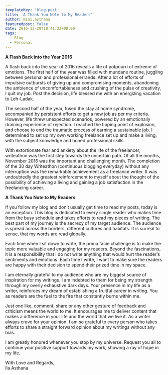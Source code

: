 ```yaml
---
templateKey: 'blog-post'
title: 'A Thank You Note to My Readers'
author: mini.asthana
featuredpost: false
date: 2016-12-29T10:41:22+00:00
tags:
  - Blog
  - Personal
---
```

**A Flash Back into the Year 2016**

A flash back into the year of 2016 reveals a life of potpourri of extreme of emotions. The first half of the year was filled with mundane routine, juggling between personal and professional errands. After a lot of efforts of impulsive outbursts of giving up and compromising moments, abandoning the ambience of uncomfortableness and crushing of the pulse of creativity, I quit my job. Post the decision, life blessed me with an energizing vacation to Leh-Ladak.

The second half of the year, fused the stay at home syndrome, accompanied by persistent efforts to get a new job as per my criteria. However, life threw unexpected scenarios, powered by an emotionally draining experience of rejection. I reached the tipping point of explosion, and choose to end the traumatic process of earning a sustainable job. I determined to set up my own working freelance set up and make a living, with the subject knowledge and honed professional skills.

With extortionate fear and anxiety about the life of the freelancer, writeathon was the first step towards the uncertain path. Of all the months, November 2016 was the important and challenging month. The completion of the 30 day Writeathon (continuous blogging everyday) without any interruption was the remarkable achievement as a freelance writer. It was undoubtedly the greatest reinforcement to myself about the thought of the possibility of achieving a living and gaining a job satisfaction in the freelancing career.

**A Thank You Note to My Readers**

If you follow my blog and don’t usually get time to read my posts, today is an exception. This blog is dedicated to every single reader who makes time from the busy schedule and takes efforts to read my pieces of writing. The best part of my journey is the secrecy of my target audience. The audience is spread across the borders, different cultures and habitats. It is surreal to sense, that my words are read globally.

Each time when I sit down to write, the prima facie challenge is to make the topic more valuable and engaging for my readers. Beyond the fascinations, it is a responsibility that I do not write anything that would hurt the reader’s sentiments and emotions. Each time I write, I want to make sure the readers are happy with their decision to spend their prized time in my space.

I am eternally grateful to my audience who are my biggest source of inspiration for my writings. I am indebted to them for being my strength through my overly exhaustive dark days. Your presence in my life as a writer, reinforces my dream of establishing a fruitful career in writing. You as readers are the fuel to the fire that constantly burns within me.

Just one like, comment, share or any other gesture of feedback and criticism means the world to me. It encourages me to deliver content that makes a difference in your life and the world that we live it. As a writer always crave for your opinion. I am so grateful to every person who takes efforts to share a straight forward opinion about my writings without any bias.

I am greatly honored whenever you stop by my universe. Request you all to continue your positive support towards my work, showing a ray of hope in my life.

With Love and Regards,  
Ila Asthana